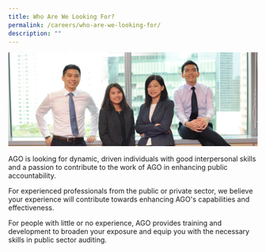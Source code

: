 ```yaml
---
title: Who Are We Looking For?
permalink: /careers/who-are-we-looking-for/
description: ""
---
```


![](/images/Who%20are%20we%20looking%20for.png)

AGO is looking for dynamic, driven individuals with good interpersonal skills and a passion to contribute to the work of AGO in enhancing public accountability.

For experienced professionals from the public or private sector, we believe your experience will contribute towards enhancing AGO's capabilities and effectiveness.

For people with little or no experience, AGO provides training and development to broaden your exposure and equip you with the necessary skills in public sector auditing.